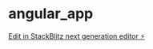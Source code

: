 # angular_app

[Edit in StackBlitz next generation editor ⚡️](https://stackblitz.com/~/github.com/vaibhav34777/angular_app)